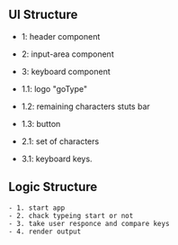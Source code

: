 ## UI Structure

  - 1: header component
  - 2: input-area component
  - 3: keyboard component

  - 1.1: logo "goType"
  - 1.2: remaining characters stuts bar
  - 1.3: button

  - 2.1: set of characters

  - 3.1: keyboard keys.

  ## Logic Structure

    - 1. start app
    - 2. chack typeing start or not
    - 3. take user responce and compare keys
    - 4. render output